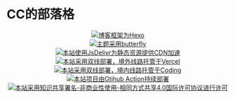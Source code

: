 # CC的部落格

<center>
<a target="_blank" href="https://hexo.io/"><img src="https://img.shields.io/badge/Frame-Hexo 5.3.0-blue?style=flat&logo=hexo" title="博客框架为Hexo"></a><br>
<a target="_blank" href="https://butterfly.js.org/"><img src="https://img.shields.io/badge/Theme-Butterfly 3.6.0 b5-6513df?style=flat&logo=bitdefender" title="主题采用butterfly"></a><br> 
<a target="_blank" href="https://metroui.org.ua/index.html "><img src="https://img.shields.io/badge/CDN-jsDelivr-orange?style=flat&logo=jsDelivr" title="本站使用JsDelivr为静态资源提供CDN加速"></a><br> 
<a target="_blank" href="https://vercel.com/ "><img src="https://img.shields.io/badge/Hosted-Vervel-brightgreen?style=flat&logo=Vercel" title="本站采用双线部署，境外线路托管于Vercel"></a><br> 
<a target="_blank" href="https://vercel.com/ "><img src="https://img.shields.io/badge/Hosted-Coding-0cedbe?style=flat&logo=Codio" title="本站采用双线部署，境内线路托管于Coding"></a><br> 
<a target="_blank" href="https://github.com/features/actions" rel="external nofollow noreferrer"><img title="本站项目由Gtihub Action持续部署" class="entered loading"src="https://img.shields.io/badge/Deploy-Github%20Action-d021d6?style=flat&amp;logo=Github%20Actions" data-ll-status="loading"></a><br> 
<a target="_blank" href="http://creativecommons.org/licenses/by-nc-sa/4.0/"><img src="https://img.shields.io/badge/Copyright-BY--NC--SA%204.0-d42328?style=flat&logo=C" title="本站采用知识共享署名-非商业性使用-相同方式共享4.0国际许可协议进行许可"></a>
</center>